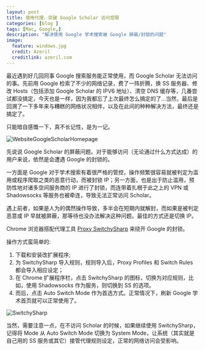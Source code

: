 ```yaml
---
layout: post
title: 使用代理，突破 Google Scholar 访问受限
categories: [blog ]
tags: [Mac, Google,]
description: "解决使用 Google 学术搜索被 Google 屏蔽/封锁的问题"
image:
  feature: windows.jpg
  credit: Azeril
  creditlink: azeril.com
---
```


最近遇到好几回同事 Google 搜索服务能正常使用，而 Google Scholar 无法访问的事。先前用 Google 检索了不少的网络记录，费了一阵折腾，换 SS 服务器、修改 Hosts（包括添加 Google Scholar 的 IPV6 地址）、清空 DNS 缓存等，几番尝试都没搞定，今天也是一样，因为我都忘了上次最终怎么搞定的了...当然，最后是回溯了一下多年来与糟糕的网络状况相伴，以及在此间的种种解决方法，最终还是搞定了。

只能暗自感慨一下，真不长记性，是为一记。

![WebsiteGoogleScholarHomepage](http://dreamofbook.qiniudn.com/WebsiteGoogleScholarHomepage.png)

先说说 Google Scholar 的屏蔽问题。对于能够访问（无论通过什么方式达成）的用户来说，依然是会遭遇 Google 的封锁的。

一方面是 Google 对于学术搜索有着很严格的管控，操作频繁很容易就被判定为滥用或程序爬取之类的恶意行动，而被封锁 IP；另一方面，也是出于防止滥用，预防性地对诸多空间服务商的 IP 进行了封锁，而连带着扎根于此之上的 VPN 或 Shadowsocks 等服务也被牵连，导致无法正常访问 Scholar。

遇上前者，如果是人为的偶然操作导致，多半会在短期内就解封，而如果是被判定恶意或 IP 早就被屏蔽，那等待也没办法解决这种问题。最佳的方式还是切换 IP。

Chrome 浏览器搭配代理工具 [Proxy SwitchySharp](https://chrome.google.com/webstore/detail/proxy-switchysharp/dpplabbmogkhghncfbfdeeokoefdjegm?hl=en) 来绕开 Google 的封锁。

操作方式蛮简单的:

1. 下载和安装改扩展程序;
2. 为 SwitchySharp 导入规则，规则导入后，Proxy Profiles 和 Switch Rules 都会导入相应设定；
3. 在 Chrome 扩展程序栏，点击 SwitchySharp 的图标，切换为对应规则，比如，使用 Shadowsocks 作为服务，则切换到 SS 的选项。
4. 而后，点击 Auto Switch Mode 作为首选方式。正常情况下，刷新 Google 学术首页就可以正常使用了。

![SwitchySharp](http://dreamofbook.qiniudn.com/ChromeExtensionProxySwitchySharpSetting.png)

当然，需要注意一点，在不访问 Scholar 的时候，如果继续使用 SwitchySharp，记得将 Mode 从 Auto Switch Mode 切换为 System Mode，让系统（其实就是自己用的 SS 服务或其它）接管代理规则设定，正常的网络访问会受影响。
